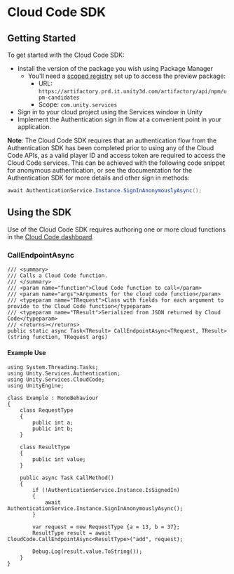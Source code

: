 # Cloud Code SDK

## Getting Started

To get started with the Cloud Code SDK:

* Install the version of the package you wish using Package Manager
    * You'll need a [scoped registry](https://docs.unity3d.com/Manual/upm-scoped.html) set up to access the preview package: 
        - URL: `https://artifactory.prd.it.unity3d.com/artifactory/api/npm/upm-candidates`
        - Scope: `com.unity.services`
* Sign in to your cloud project using the Services window in Unity
* Implement the Authentication sign in flow at a convenient point in your application.

**Note**: The Cloud Code SDK requires that an authentication flow from the Authentication SDK has been completed prior to using any of the Cloud Code APIs, as a valid player ID and access token are required to access the Cloud Code services. This can be achieved with the following code snippet for anonymous authentication, or see the documentation for the Authentication SDK for more details and other sign in methods:

```cs
await AuthenticationService.Instance.SignInAnonymouslyAsync();
```

## Using the SDK

Use of the Cloud Code SDK requires authoring one or more cloud functions in the [Cloud Code dashboard](https://dashboard.unity3d.com/cloud-code).

### CallEndpointAsync

```
/// <summary>
/// Calls a Cloud Code function.
/// </summary>
/// <param name="function">Cloud Code function to call</param>
/// <param name="args">Arguments for the cloud code function</param>
/// <typeparam name="TRequest">Class with fields for each argument to provide to the Cloud Code function</typeparam>
/// <typeparam name="TResult">Serialized from JSON returned by Cloud Code</typeparam>
/// <returns></returns>
public static async Task<TResult> CallEndpointAsync<TRequest, TResult>(string function, TRequest args)
```

#### Example Use

```
using System.Threading.Tasks;
using Unity.Services.Authentication;
using Unity.Services.CloudCode;
using UnityEngine;

class Example : MonoBehaviour
{
    class RequestType
    {
        public int a;
        public int b;
    }

    class ResultType
    {
        public int value;
    }

    public async Task CallMethod()
    {
        if (!AuthenticationService.Instance.IsSignedIn)
        {
            await AuthenticationService.Instance.SignInAnonymouslyAsync();
        }

        var request = new RequestType {a = 13, b = 37};
        ResultType result = await CloudCode.CallEndpointAsync<ResultType>("add", request);

        Debug.Log(result.value.ToString());
    }
}
```
